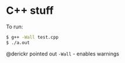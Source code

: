 C++ stuff
=========

To run:

```bash
$ g++ -Wall test.cpp
$ ./a.out
```

@derickr pointed out `-Wall` - enables warnings
